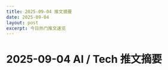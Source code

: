 ```yaml
---
title: 2025-09-04 推文摘要
date: 2025-09-04
layout: post
excerpt: 今日热门推文速览
---
```


# 2025-09-04 AI / Tech 推文摘要


